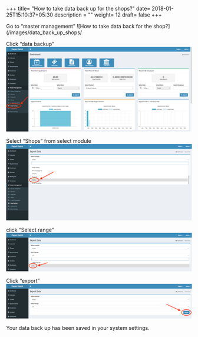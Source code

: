 +++
title= "How to take data back up for the shops?"
date= 2018-01-25T15:10:37+05:30
description = ""
weight= 12
draft= false
+++



Go to “master management”
![How to take data back for the shop?](/images/data_back_up_shops/

Click “data backup”
![How to take data back for the shop?](/images/data_back_up_shops/data_back_up.png)

Select “Shops” from select module
![How to take data back for the shop?](/images/data_back_up_shops/select_module_shop.png)

click “Select range”
![How to take data back for the shop?](/images/data_back_up_shops/select_range.png)

Click “export”
![How to take data back for the shop?](/images/data_back_up_shops/click_export.png)


Your data back up has been saved in your system settings.

